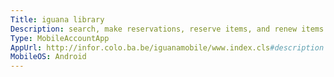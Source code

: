 ```yaml
---
Title: iguana library
Description: search, make reservations, reserve items, and renew items.  for libraries using the iguana web catalogue.
Type: MobileAccountApp
AppUrl: http://infor.colo.ba.be/iguanamobile/www.index.cls#description
MobileOS: Android
---
```

